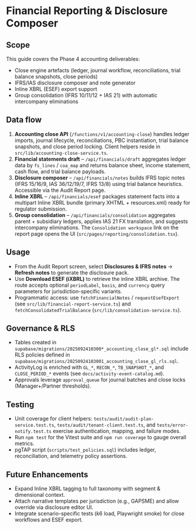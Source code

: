 # Financial Reporting & Disclosure Composer

## Scope
This guide covers the Phase 4 accounting deliverables:

- Close engine artefacts (ledger, journal workflow, reconciliations, trial balance snapshots, close periods)
- IFRS/IAS disclosure composer and note generator
- Inline XBRL (ESEF) export support
- Group consolidation (IFRS 10/11/12 + IAS 21) with automatic intercompany eliminations

## Data flow
1. **Accounting close API** (`/functions/v1/accounting-close`) handles ledger imports, journal lifecycle, reconciliations,
   PBC instantiation, trial balance snapshots, and close period locking. Client helpers reside in
   `src/lib/accounting-close-service.ts`.
2. **Financial statements draft** – `/api/financials/draft` aggregates ledger data by `fs_lines` / `coa_map` and returns
   balance sheet, income statement, cash flow, and trial balance payloads.
3. **Disclosure composer** – `/api/financials/notes` builds IFRS topic notes (IFRS 15/16/9, IAS 36/12/19/7, IFRS 13/8)
   using trial balance heuristics. Accessible via the Audit Report page.
4. **Inline XBRL** – `/api/financials/esef` packages statement facts into a multipart Inline XBRL bundle (primary XHTML +
   resources.xml) ready for regulator submission.
5. **Group consolidation** – `/api/financials/consolidation` aggregates parent + subsidiary ledgers, applies IAS 21 FX
   translation, and suggests intercompany eliminations. The `Consolidation workspace` link on the report page opens the
   UI (`src/pages/reporting/consolidation.tsx`).

## Usage
- From the Audit Report screen, select **Disclosures & IFRS notes** → **Refresh notes** to generate the disclosure pack.
- Use **Download ESEF (iXBRL)** to retrieve the inline XBRL archive. The route accepts optional `periodLabel`, `basis`,
  and `currency` query parameters for jurisdiction-specific variants.
- Programmatic access: use `fetchFinancialNotes` / `requestEsefExport` (see `src/lib/financial-report-service.ts`) and
  `fetchConsolidatedTrialBalance` (`src/lib/consolidation-service.ts`).

## Governance & RLS
- Tables created in `supabase/migrations/2025092410300*_accounting_close_gl*.sql` include RLS policies defined in
  `supabase/migrations/20250924103001_accounting_close_gl_rls.sql`.
- ActivityLog is enriched with `GL_*`, `RECON_*`, `TB_SNAPSHOT_*`, and `CLOSE_PERIOD_*` events (see
  `docs/activity-event-catalog.md`).
- Approvals leverage `approval_queue` for journal batches and close locks (Manager+/Partner thresholds).

## Testing
- Unit coverage for client helpers: `tests/audit/audit-plan-service.test.ts`, `tests/audit/tenant-client.test.ts`,
  and `tests/error-notify.test.ts` exercise authentication, mapping, and failure modes.
- Run `npm test` for the Vitest suite and `npm run coverage` to gauge overall metrics.
- pgTAP script (`scripts/test_policies.sql`) includes ledger, reconciliation, and telemetry policy assertions.

## Future Enhancements
- Expand Inline XBRL tagging to full taxonomy with segment & dimensional context.
- Attach narrative templates per jurisdiction (e.g., GAPSME) and allow override via disclosure editor UI.
- Integrate scenario-specific tests (k6 load, Playwright smoke) for close workflows and ESEF export.
